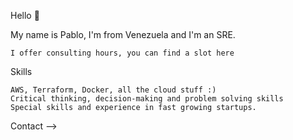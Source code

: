 Hello 👋

My name is Pablo, I'm from Venezuela and I'm an SRE.

    I offer consulting hours, you can find a slot here

Skills
    
    AWS, Terraform, Docker, all the cloud stuff :)
    Critical thinking, decision-making and problem solving skills
    Special skills and experience in fast growing startups.

Contact
--> 
